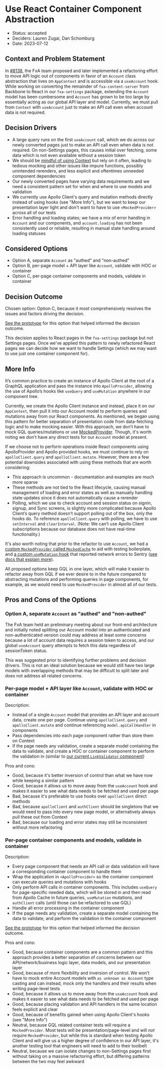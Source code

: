 # Use React Container Component Abstraction

- Status: accepted
- Deciders: Lauren Zugai, Dan Schomburg
- Date: 2023-07-12

## Context and Problem Statement

In [#8138](https://github.com/mozilla/fxa/pull/8138), the FxA team proposed and later implemented a refactoring effort to move API logic out of components in favor of an `Account` class abstraction that lives on `AppContext` and is accessible via a `useAccount` hook. While working on converting the remainder of `fxa-content-server` from Backbone to React in our `fxa-settings` package, extending the `Account` model has been cumbersome and `Account` has grown to be too large by essentially acting as our global API layer and model. Currently, we must pull from `Context` with `useAccount` just to make an API call even when account data is not required.

## Decision Drivers

- A large query runs on the first `useAccount` call, which we do across our newly converted pages just to make an API call even when data is not required. On non-Settings pages, this causes initial over fetching, some data which is not even available without a session token
- We should be [mindful of using Context](https://react.dev/learn/passing-data-deeply-with-context#before-you-use-context) but rely on it often, leading to tedious mocking and other issues like impure functions, possibly unintended rerenders, and less explicit and oftentimes unneeded component dependencies
- Our newly converted pages have varying data requirements and we need a consistent pattern set for when and where to use models and validation
- We currently use Apollo Client's query and mutation methods directly instead of using hooks (see "More Info"), but we want to keep our presentation layer light and don't want to have to use `<MockedProvider>` across all of our tests
- Error handling and loading states; we have a mix of error handling in `Account` and our components, and `account.loading` has not been consistently used or reliable, resulting in manual state handling around loading statuses

## Considered Options

- Option A, separate `Account` as "authed" and "non-authed"
- Option B, per-page model + API layer like `Account`, validate with HOC or container
- Option C, per-page container components and models, validate in container

## Decision Outcome

Chosen option: Option C, because it most comprehensively resolves the issues and factors driving the decision.

[See the prototype](https://github.com/mozilla/fxa/pull/15493/) for this option that helped informed the decision outcome.

This decision applies to React pages in the `fxa-settings` package but not Settings pages. Once we've applied this pattern to newly refactored React pages we can decide how we want to handle Settings (which we may want to use just one container component for).

## More Info

It’s common practice to create an instance of Apollo Client at the root of a GraphQL application and pass the instance into `ApolloProvider`, allowing the use of Apollo’s hooks like `useQuery` and `useMutation` anywhere in our component tree.

Currently, we create the Apollo Client instance and instead, place it on our `AppContext`, then pull it into our Account model to perform queries and mutations away from our React components. As mentioned, we began using this pattern for better separation of presentation code from data-fetching logic and to make mocking easier. With this approach, we don’t have to mock GQL queries/mutations or use [MockedProvider](https://www.apollographql.com/docs/react/development-testing/testing/#the-mockedprovider-component). Though, it's worth noting we don't have any direct tests for our `Account` model at present.

If we choose not to perform operations inside React components using ApolloProvider and Apollo provided hooks, we must continue to rely on `apolloClient.query` and `apolloClient.mutate`. However, there are a few potential downsides associated with using these methods that are worth considering:

- This approach is uncommon - documentation and examples are much more sparse
- These methods are not tied to the React lifecycle, causing manual management of loading and error states as well as manually handling state updates since it does not automatically cause a rerender
- Polling, which we use to check account and session status on signin, signup, and Sync screens, is slightly more complicated because Apollo Client’s query method doesn’t support polling out of the box, only the hooks do. To reference `apolloClient.query` with polling, we have to use `setInterval` and `clearInterval`. (Note: We can’t use Apollo Client subscriptions because our database does not have real-time functionality.)

It's also worth noting that prior to the refactor to use `Account`, we had a [custom `MockedProvider` called `MockedCache`](https://github.com/mozilla/fxa/blob/7a2fef8b77778eaa1b85fd961b924f8aa5afdc14/packages/fxa-settings/src/models/_mocks.tsx#L119) to aid with testing boilerplate, and [a custom `useMutation` hook](https://github.com/mozilla/fxa/blob/690a6b31f787e1325f13776f3ab577f153f1f8b1/packages/fxa-settings/src/lib/hooks.tsx#L68) that reported network errors to Sentry ([see docs that explain more](https://github.com/mozilla/fxa/tree/2d130ed6a0cffa2394a6e1f13a6992140630dd84/packages/fxa-settings#gql-error-handling)).

All proposed options keep GQL in one layer, which will make it easier to refactor away from GQL if we ever desire to in the future compared to abstracting mutations and performing queries in page components, for example, as we would need to use `MockedProvider` in almost all of our tests.

## Pros and Cons of the Options

### Option A, separate `Account` as "authed" and "non-authed"

The FxA team held an preliminary meeting about our front-end architecture and initially noted splitting our Account model into an authenticated and non-authenticated version could may address at least some concerns because a lot of account data requires a session token to access, and our global `useAccount` query attempts to fetch this data regardless of sessionToken status.

This was suggested prior to identifying further problems and decision drivers. This is not an ideal solution because we would still have two large models with overlapping methods that may be difficult to split later and does not address all related concerns.

### Per-page model + API layer like `Account`, validate with HOC or container

Description:

- Instead of a single `Account` model that provides an API layer and account data, create one per page. Continue using `apolloClient.query` and `apolloClient.mutate` and continue referencing `model.apiCallHandler` in components
- Pass dependencies into each page component rather than store them on Context
- If the page needs any validation, create a separate model containing the data to validate, and create a HOC or container component to perform the validation in (similar to [our current `LinkValidator` component](https://github.com/mozilla/fxa/tree/2d130ed6a0cffa2394a6e1f13a6992140630dd84/packages/fxa-settings/src/components/LinkValidator/index.tsx))

Pros and cons:

- Good, because it's better inversion of control than what we have now while keeping a similar pattern
- Good, because it allows us to move away from the `useAccount` hook and makes it easier to see what data needs to be fetched and used per page
- Bad, because it's preferable to use hooks over `apolloClient` direct methods
- Bad, because `apolloClient` and `authClient` should be singletons that we would need to pass into every new page model, or alternatively always pull these out from Context
- Bad, because our loading and error states may still be inconsistent without more refactoring

### Per-page container components and models, validate in container

Description:

- Every page component that needs an API call or data validation will have a corresponding container component to handle them
- Wrap the application in `<ApolloProvider>` so the container component can execute queries and mutations with hooks
- Only perform API calls in container components. This includes `useQuery` for page-specific needed data, which will be stored in and then read from Apollo Cache in future queries, `useMutation` mutations, and `authClient` calls (until those can be refactored to use GQL)
- Handle all error processing in the container component
- If the page needs any validation, create a separate model containing the data to validate, and perform the validation in the container component

[See the prototype](https://github.com/mozilla/fxa/pull/15493/) for this option that helped informed the decision outcome.

Pros and cons:

- Good, because container components are a common pattern and this approach provides a better separation of concerns between our API/network/business logic layer, data models, and our presentation layer
- Good, because of more flexibility and inversion of control. We won’t have to mock entire Account models with `as unknown as Account` type casting and can instead, mock only the handlers and their results when writing page-level tests
- Good, because it allows us to move away from the `useAccount` hook and makes it easier to see what data needs to be fetched and used per page
- Good, because placing validation and API handlers in the same location feels explicit and clear
- Good, because of benefits gained when using Apollo Client's hooks (see "More Info")
- Neutral, because GQL related container tests will require a `MockedProvider`. Most tests will be presentation/page-level and will _not_ require `MockedProvider`, but while this is standard when testing Apollo Client and will give us a higher degree of confidence in our API layer, it's another testing tool that engineers will need to add to their toolbelt
- Neutral, because we can isolate changes to non-Settings pages first without taking on a massive refactoring effort, but differing patterns between the two may feel awkward
